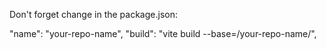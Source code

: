 Don't forget change in the package.json:

  "name": "your-repo-name",
  "build": "vite build --base=/your-repo-name/",